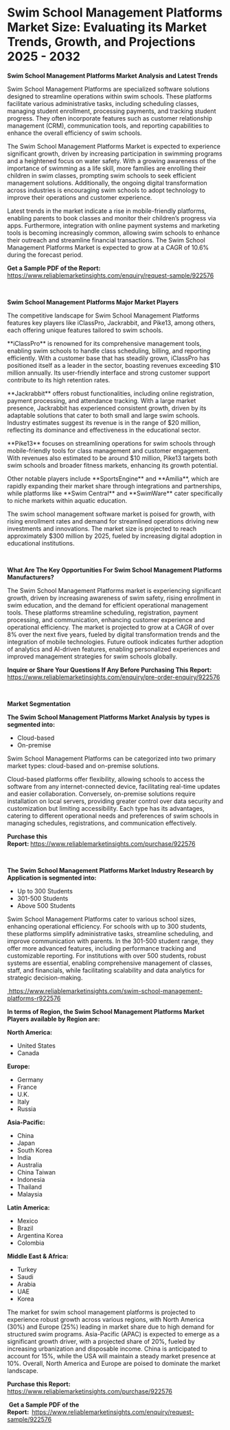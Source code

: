<p><h1>Swim School Management Platforms Market Size: Evaluating its Market Trends, Growth, and Projections 2025 - 2032</h1></p><p><strong>Swim School Management Platforms Market Analysis and Latest Trends</strong></p>
<p><p>Swim School Management Platforms are specialized software solutions designed to streamline operations within swim schools. These platforms facilitate various administrative tasks, including scheduling classes, managing student enrollment, processing payments, and tracking student progress. They often incorporate features such as customer relationship management (CRM), communication tools, and reporting capabilities to enhance the overall efficiency of swim schools.</p><p>The Swim School Management Platforms Market is expected to experience significant growth, driven by increasing participation in swimming programs and a heightened focus on water safety. With a growing awareness of the importance of swimming as a life skill, more families are enrolling their children in swim classes, prompting swim schools to seek efficient management solutions. Additionally, the ongoing digital transformation across industries is encouraging swim schools to adopt technology to improve their operations and customer experience. </p><p>Latest trends in the market indicate a rise in mobile-friendly platforms, enabling parents to book classes and monitor their children’s progress via apps. Furthermore, integration with online payment systems and marketing tools is becoming increasingly common, allowing swim schools to enhance their outreach and streamline financial transactions. The Swim School Management Platforms Market is expected to grow at a CAGR of 10.6% during the forecast period.</p></p>
<p><strong>Get a Sample PDF of the Report:&nbsp;</strong> <a href="https://www.reliablemarketinsights.com/enquiry/request-sample/922576?utm_campaign=3278&utm_medium=2&utm_source=Github&utm_content=ia&utm_term=18042025&utm_id=swim-school-management-platforms">https://www.reliablemarketinsights.com/enquiry/request-sample/922576</a></p>
<p>&nbsp;</p>
<p><strong>Swim School Management Platforms Major Market Players</strong></p>
<p><p>The competitive landscape for Swim School Management Platforms features key players like iClassPro, Jackrabbit, and Pike13, among others, each offering unique features tailored to swim schools. </p><p>**iClassPro** is renowned for its comprehensive management tools, enabling swim schools to handle class scheduling, billing, and reporting efficiently. With a customer base that has steadily grown, iClassPro has positioned itself as a leader in the sector, boasting revenues exceeding $10 million annually. Its user-friendly interface and strong customer support contribute to its high retention rates.</p><p>**Jackrabbit** offers robust functionalities, including online registration, payment processing, and attendance tracking. With a large market presence, Jackrabbit has experienced consistent growth, driven by its adaptable solutions that cater to both small and large swim schools. Industry estimates suggest its revenue is in the range of $20 million, reflecting its dominance and effectiveness in the educational sector.</p><p>**Pike13** focuses on streamlining operations for swim schools through mobile-friendly tools for class management and customer engagement. With revenues also estimated to be around $10 million, Pike13 targets both swim schools and broader fitness markets, enhancing its growth potential.</p><p>Other notable players include **SportsEngine** and **Amilia**, which are rapidly expanding their market share through integrations and partnerships, while platforms like **Swim Central** and **SwimWare** cater specifically to niche markets within aquatic education.</p><p>The swim school management software market is poised for growth, with rising enrollment rates and demand for streamlined operations driving new investments and innovations. The market size is projected to reach approximately $300 million by 2025, fueled by increasing digital adoption in educational institutions.</p></p>
<p>&nbsp;</p>
<p><strong>What Are The Key Opportunities For Swim School Management Platforms Manufacturers?</strong></p>
<p><p>The Swim School Management Platforms market is experiencing significant growth, driven by increasing awareness of swim safety, rising enrollment in swim education, and the demand for efficient operational management tools. These platforms streamline scheduling, registration, payment processing, and communication, enhancing customer experience and operational efficiency. The market is projected to grow at a CAGR of over 8% over the next five years, fueled by digital transformation trends and the integration of mobile technologies. Future outlook indicates further adoption of analytics and AI-driven features, enabling personalized experiences and improved management strategies for swim schools globally.</p></p>
<p><strong>Inquire or Share Your Questions If Any Before Purchasing This Report:</strong> <a href="https://www.reliablemarketinsights.com/enquiry/pre-order-enquiry/922576?utm_campaign=3278&utm_medium=2&utm_source=Github&utm_content=ia&utm_term=18042025&utm_id=swim-school-management-platforms">https://www.reliablemarketinsights.com/enquiry/pre-order-enquiry/922576</a></p>
<p>&nbsp;</p>
<p><strong>Market Segmentation</strong></p>
<p><strong>The Swim School Management Platforms Market Analysis by types is segmented into:</strong></p>
<p><ul><li>Cloud-based</li><li>On-premise</li></ul></p>
<p><p>Swim School Management Platforms can be categorized into two primary market types: cloud-based and on-premise solutions. </p><p>Cloud-based platforms offer flexibility, allowing schools to access the software from any internet-connected device, facilitating real-time updates and easier collaboration. Conversely, on-premise solutions require installation on local servers, providing greater control over data security and customization but limiting accessibility. Each type has its advantages, catering to different operational needs and preferences of swim schools in managing schedules, registrations, and communication effectively.</p></p>
<p><strong>Purchase this Report:&nbsp;</strong><a href="https://www.reliablemarketinsights.com/purchase/922576?utm_campaign=3278&utm_medium=2&utm_source=Github&utm_content=ia&utm_term=18042025&utm_id=swim-school-management-platforms">https://www.reliablemarketinsights.com/purchase/922576</a></p>
<p>&nbsp;</p>
<p><strong>The Swim School Management Platforms Market Industry Research by Application is segmented into:</strong></p>
<p><ul><li>Up to 300 Students</li><li>301-500 Students</li><li>Above 500 Students</li></ul></p>
<p><p>Swim School Management Platforms cater to various school sizes, enhancing operational efficiency. For schools with up to 300 students, these platforms simplify administrative tasks, streamline scheduling, and improve communication with parents. In the 301-500 student range, they offer more advanced features, including performance tracking and customizable reporting. For institutions with over 500 students, robust systems are essential, enabling comprehensive management of classes, staff, and financials, while facilitating scalability and data analytics for strategic decision-making.</p></p>
<p><a href="https://www.reliablemarketinsights.com/swim-school-management-platforms-r922576?utm_campaign=3278&utm_medium=2&utm_source=Github&utm_content=ia&utm_term=18042025&utm_id=swim-school-management-platforms">&nbsp;https://www.reliablemarketinsights.com/swim-school-management-platforms-r922576</a></p>
<p><strong>In terms of Region, the Swim School Management Platforms Market Players available by Region are:</strong></p>
<p>
    <p> <strong> North America: </strong>
        <ul>
            <li>United States</li>
            <li>Canada</li>
        </ul>
        </p> 
    <p> <strong> Europe: </strong>
        <ul>
            <li>Germany</li>
            <li>France</li>
            <li>U.K.</li>
            <li>Italy</li>
            <li>Russia</li>
        </ul>
        </p> 
    <p> <strong> Asia-Pacific: </strong>
        <ul>
            <li>China</li>
            <li>Japan</li>
            <li>South Korea</li>
            <li>India</li>
            <li>Australia</li>
            <li>China Taiwan</li>
            <li>Indonesia</li>
            <li>Thailand</li>
            <li>Malaysia</li>
        </ul>
        </p> 
    <p> <strong> Latin America: </strong>
        <ul>
            <li>Mexico</li>
            <li>Brazil</li>
            <li>Argentina Korea</li>
            <li>Colombia</li>
        </ul>
        </p> 
    <p> <strong> Middle East & Africa: </strong>
        <ul>
            <li>Turkey</li>
            <li>Saudi</li>
            <li>Arabia</li>
            <li>UAE</li>
            <li>Korea</li>
        </ul>
    </p>
    </p>
<p><p>The market for swim school management platforms is projected to experience robust growth across various regions, with North America (30%) and Europe (25%) leading in market share due to high demand for structured swim programs. Asia-Pacific (APAC) is expected to emerge as a significant growth driver, with a projected share of 20%, fueled by increasing urbanization and disposable income. China is anticipated to account for 15%, while the USA will maintain a steady market presence at 10%. Overall, North America and Europe are poised to dominate the market landscape.</p></p>
<p><strong>Purchase this Report: </strong><a href="https://www.reliablemarketinsights.com/purchase/922576?utm_campaign=3278&utm_medium=2&utm_source=Github&utm_content=ia&utm_term=18042025&utm_id=swim-school-management-platforms">https://www.reliablemarketinsights.com/purchase/922576</a></p>
<p>&nbsp;<strong>Get a Sample PDF of the Report:&nbsp;&nbsp;</strong><a href="https://www.reliablemarketinsights.com/enquiry/request-sample/922576?utm_campaign=3278&utm_medium=2&utm_source=Github&utm_content=ia&utm_term=18042025&utm_id=swim-school-management-platforms">https://www.reliablemarketinsights.com/enquiry/request-sample/922576</a></p>
<p><strong></strong></p>
<p><p></p><p></p><p></p></p>